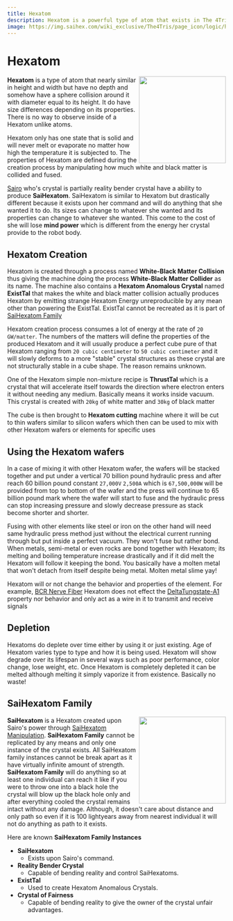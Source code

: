 ```yaml
---
title: Hexatom
description: Hexatom is a powerful type of atom that exists in The 4Tris universe. It is hexagon shaped, completely flat, have holds strong anomalous powers. Its stack structure is strongest in a shape of crystal thus making Anomalous Crystal.
image: https://img.saihex.com/wiki_exclusive/The4Tris/page_icon/logic/hexatom.svg
---
```


# Hexatom
<img align="right" width="200" src="https://img.saihex.com/wiki_exclusive/The4Tris/page_icon/logic/hexatom.svg">

**Hexatom** is a type of atom that nearly similar in height and width but have no depth and somehow have a sphere collision around it with diameter equal to its height. It do have size differences depending on its properties. There is no way to observe inside of a Hexatom unlike atoms.

Hexatom only has one state that is solid and will never melt or evaporate no matter how high the temperature it is subjected to. The properties of Hexatom are defined during the creation process by manipulating how much white and black matter is collided and fused.

[Sairo](../Characters/Sairo) who's crystal is partially reality bender crystal have a ability to produce **SaiHexatom**. SaiHexatom is similar to Hexatom but drastically different because it exists upon her command and will do anything that she wanted it to do. Its sizes can change to whatever she wanted and its properties can change to whatever she wanted. This come to the cost of she will lose **mind power** which is different from the energy her crystal provide to the robot body.

## Hexatom Creation
Hexatom is created through a process named **White-Black Matter Collision** thus giving the machine doing the process **White-Black Matter Collider** as its name. The machine also contains a **Hexatom Anomalous Crystal** named **ExistTal** that makes the white and black matter collision actually produces Hexatom by emitting strange Hexatom Energy unreproducible by any mean other than powering the ExistTal. ExistTal cannot be recreated as it is part of [SaiHexatom Family](#saihexatom-family)

Hexatom creation process consumes a lot of energy at the rate of `20 GW/matter`. The numbers of the matters will define the properties of the produced Hexatom and it will usually produce a perfect cube pure of that Hexatom ranging from `20 cubic centimeter` to `50 cubic centimeter` and it will slowly deforms to a more "stable" crystal structures as these crystal are not structurally stable in a cube shape. The reason remains unknown.

One of the Hexatom simple non-mixture recipe is **ThrustTal** which is a crystal that will accelerate itself towards the direction where electron enters it without needing any medium. Basically means it works inside vacuum. This crystal is created with `20kg` of white matter and `30kg` of black matter

The cube is then brought to **Hexatom cutting** machine where it will be cut to thin wafers similar to silicon wafers which then can be used to mix with other Hexatom wafers or elements for specific uses

## Using the Hexatom wafers
In a case of mixing it with other Hexatom wafer, the wafers will be stacked together and put under a vertical 70 billion pound hydraulic press and after reach 60 billion pound constant `27,000V` `2,500A` which is `67,500,000W` will be provided from top to bottom of the wafer and the press will continue to 65 billion pound mark where the wafer will start to fuse and the hydraulic press can stop increasing pressure and slowly decrease pressure as stack become shorter and shorter.

Fusing with other elements like steel or iron on the other hand will need same hydraulic press method just without the electrical current running through but put inside a perfect vacuum. They won't fuse but rather bond. When metals, semi-metal or even rocks are bond together with Hexatom; its melting and boiling temperature increase drastically and if it did melt the Hexatom will follow it keeping the bond. You basically have a molten metal that won't detach from itself despite being metal. Molten metal slime yay!

Hexatom will or not change the behavior and properties of the element. For example, [BCR Nerve Fiber](./Brain_Crystal.md#bcr-nerve-fiber) Hexatom does not effect the [DeltaTungstate-A1](./Brain_Crystal.md#deltatungstate-a1) property nor behavior and only act as a wire in it to transmit and receive signals

## Depletion
Hexatoms do deplete over time either by using it or just existing. Age of Hexatom varies type to type and how it is being used. Hexatom will show degrade over its lifespan in several ways such as poor performance, color change, lose weight, etc. Once Hexatom is completely depleted it can be melted although melting it simply vaporize it from existence. Basically no waste!

## SaiHexatom Family
<img align="right" width="200" src="https://img.saihex.com/wiki_exclusive/The4Tris/page_icon/characters/sairo/SaiHexatom.svg">

**SaiHexatom** is a Hexatom created upon Sairo's power through [SaiHexatom Manipulation](../Characters/Sairo#saihexatom-manipulation). **SaiHexatom Family** cannot be replicated by any means and only one instance of the crystal exists. All SaiHexatom family instances cannot be break apart as it have virtually infinite amount of strength. **SaiHexatom Family** will do anything so at least one individual can reach it like if you were to throw one into a black hole the crystal will blow up the black hole only and after everything cooled the crystal remains intact without any damage. Although, it doesn't care about distance and only path so even if it is 100 lightyears away from nearest individual it will not do anything as path to it exists.

Here are known **SaiHexatom Family Instances**
- **SaiHexatom**
  - Exists upon Sairo's command.
- **Reality Bender Crystal**
  - Capable of bending reality and control SaiHexatoms.
- **ExistTal**
  - Used to create Hexatom Anomalous Crystals.
- **Crystal of Fairness**
  - Capable of bending reality to give the owner of the crystal unfair advantages.
  
